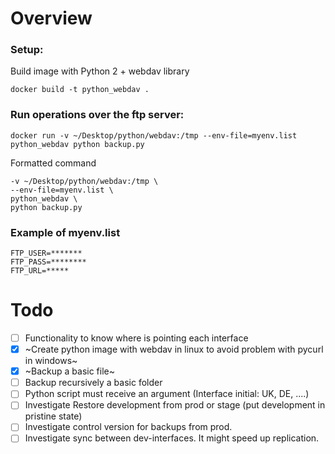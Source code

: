 
# Overview

### Setup:

Build image with Python 2 + webdav library

```docker build -t python_webdav .```

### Run operations over the ftp server:

```docker run -v ~/Desktop/python/webdav:/tmp --env-file=myenv.list python_webdav python backup.py```

Formatted command
```docker run \
-v ~/Desktop/python/webdav:/tmp \
--env-file=myenv.list \
python_webdav \
python backup.py
```

### Example of myenv.list

```
FTP_USER=*******
FTP_PASS=********
FTP_URL=*****
```



# Todo
- [ ] Functionality to know where is pointing each interface
- [x] ~Create python image with webdav in linux to avoid problem with pycurl in windows~
- [x] ~Backup a basic file~
- [ ] Backup recursively a basic folder
- [ ] Python script must receive an argument (Interface initial: UK, DE, ....)
- [ ] Investigate Restore development from prod or stage (put development in pristine state)
- [ ] Investigate control version for backups from prod.
- [ ] Investigate sync between dev-interfaces. It might speed up replication.
